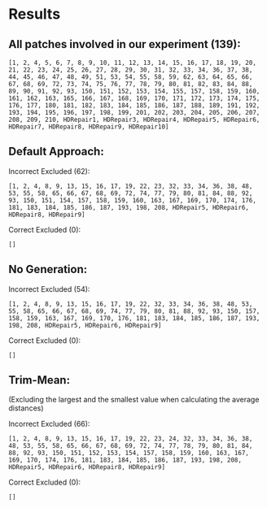 # Results

## All patches involved in our experiment (139):
```
[1, 2, 4, 5, 6, 7, 8, 9, 10, 11, 12, 13, 14, 15, 16, 17, 18, 19, 20, 21, 22, 23, 24, 25, 26, 27, 28, 29, 30, 31, 32, 33, 34, 36, 37, 38, 44, 45, 46, 47, 48, 49, 51, 53, 54, 55, 58, 59, 62, 63, 64, 65, 66, 67, 68, 69, 72, 73, 74, 75, 76, 77, 78, 79, 80, 81, 82, 83, 84, 88, 89, 90, 91, 92, 93, 150, 151, 152, 153, 154, 155, 157, 158, 159, 160, 161, 162, 163, 165, 166, 167, 168, 169, 170, 171, 172, 173, 174, 175, 176, 177, 180, 181, 182, 183, 184, 185, 186, 187, 188, 189, 191, 192, 193, 194, 195, 196, 197, 198, 199, 201, 202, 203, 204, 205, 206, 207, 208, 209, 210, HDRepair1, HDRepair3, HDRepair4, HDRepair5, HDRepair6, HDRepair7, HDRepair8, HDRepair9, HDRepair10]
```

## Default Approach:

Incorrect Excluded (62):
```
[1, 2, 4, 8, 9, 13, 15, 16, 17, 19, 22, 23, 32, 33, 34, 36, 38, 48, 53, 55, 58, 65, 66, 67, 68, 69, 72, 74, 77, 79, 80, 81, 84, 88, 92, 93, 150, 151, 154, 157, 158, 159, 160, 163, 167, 169, 170, 174, 176, 181, 183, 184, 185, 186, 187, 193, 198, 208, HDRepair5, HDRepair6, HDRepair8, HDRepair9]
```

Correct Excluded (0):
```
[]
```

## No Generation:

Incorrect Excluded (54):
```
[1, 2, 4, 8, 9, 13, 15, 16, 17, 19, 22, 32, 33, 34, 36, 38, 48, 53, 55, 58, 65, 66, 67, 68, 69, 74, 77, 79, 80, 81, 88, 92, 93, 150, 157, 158, 159, 163, 167, 169, 170, 176, 181, 183, 184, 185, 186, 187, 193, 198, 208, HDRepair5, HDRepair6, HDRepair9]
```

Correct Excluded (0):
```
[]
```

## Trim-Mean:

(Excluding the largest and the smallest value when calculating the average distances)

Incorrect Excluded (66):
```
[1, 2, 4, 8, 9, 13, 15, 16, 17, 19, 22, 23, 24, 32, 33, 34, 36, 38, 48, 53, 55, 58, 65, 66, 67, 68, 69, 72, 74, 77, 78, 79, 80, 81, 84, 88, 92, 93, 150, 151, 152, 153, 154, 157, 158, 159, 160, 163, 167, 169, 170, 174, 176, 181, 183, 184, 185, 186, 187, 193, 198, 208, HDRepair5, HDRepair6, HDRepair8, HDRepair9]
```

Correct Excluded (0):
```
[]
```
